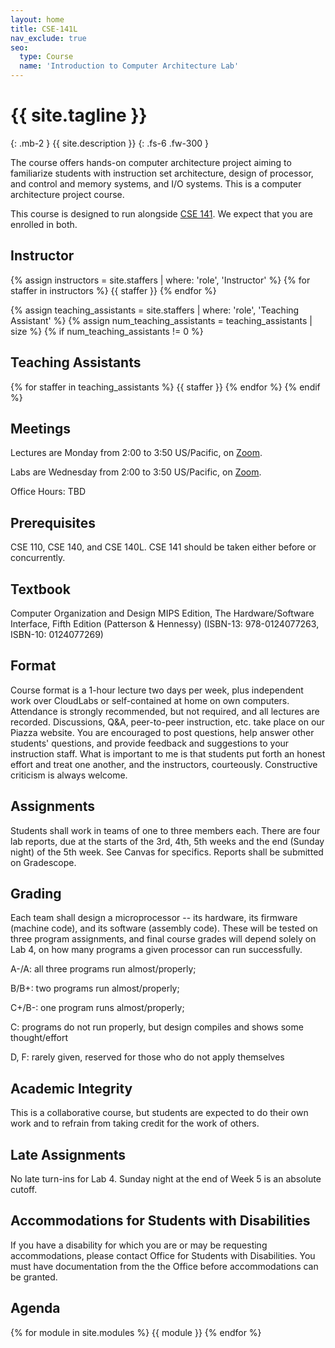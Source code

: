 ```yaml
---
layout: home
title: CSE-141L
nav_exclude: true
seo:
  type: Course
  name: 'Introduction to Computer Architecture Lab'
---
```


# {{ site.tagline }}
{: .mb-2 }
{{ site.description }}
{: .fs-6 .fw-300 }



The course offers hands-on computer architecture project aiming to familiarize students with instruction set architecture, design of processor, and control and memory systems, and I/O systems. This is a computer architecture project course.

This course is designed to run alongside [CSE 141](#). We expect that you are enrolled in both.


<!-- <details open markdown="block">
  <summary>
    Table of contents
  </summary>
  {: .text-delta }
1. TOC
{:toc}
</details> -->


<!-- {% if site.announcements %}
{{ site.announcements.last }}
[Announcements](announcements.md){: .btn .btn-outline .fs-3 }
{% endif %} -->

## Instructor

{% assign instructors = site.staffers | where: 'role', 'Instructor' %}
{% for staffer in instructors %}
{{ staffer }}
{% endfor %}

{% assign teaching_assistants = site.staffers | where: 'role', 'Teaching Assistant' %}
{% assign num_teaching_assistants = teaching_assistants | size %}
{% if num_teaching_assistants != 0 %}
## Teaching Assistants

{% for staffer in teaching_assistants %}
{{ staffer }}
{% endfor %}
{% endif %}

## Meetings
Lectures are Monday from 2:00 to 3:50 US/Pacific, on [Zoom](#).

Labs are Wednesday from 2:00 to 3:50 US/Pacific, on [Zoom](#).

Office Hours: TBD 

## Prerequisites
CSE 110, CSE 140, and CSE 140L. 
CSE 141 should be taken either before or concurrently.

## Textbook

Computer Organization and Design MIPS Edition, The Hardware/Software Interface, Fifth Edition (Patterson & Hennessy) (ISBN-13: 978-0124077263, ISBN-10: 0124077269)

## Format 
Course format is a 1-hour lecture two days per week, plus independent work over CloudLabs or self-contained at home on own computers. Attendance is strongly recommended, but not required, and all lectures are recorded.
Discussions, Q&A, peer-to-peer instruction, etc. take place on our Piazza website. You are encouraged to post questions, help answer other students' questions, and provide feedback and suggestions to your instruction staff.
What is important to me is that students put forth an honest effort and treat one another, and the instructors, courteously. Constructive criticism is always welcome. 

## Assignments
Students shall work in teams of one to three members each. 
There are four lab reports, due at the starts of the 3rd, 4th, 5th weeks and the end (Sunday night) of the 5th week. See Canvas for specifics. Reports shall be submitted on Gradescope.

## Grading 
Each team shall design a microprocessor -- its hardware, its firmware (machine code), and its software (assembly code). These will be tested on three program assignments, and final course grades will depend solely on Lab 4, on how many programs a given processor can run successfully. 

A-/A: all three programs run almost/properly; 

B/B+: two programs run almost/properly;

C+/B-: one program runs almost/properly;

C: programs do not run properly, but design compiles and shows some thought/effort

D, F: rarely given, reserved for those who do not apply themselves

## Academic Integrity  
This is a collaborative course, but students are expected to do their own work and to refrain from taking credit for the work of others. 

## Late Assignments
No late turn-ins for Lab 4. Sunday night at the end of Week 5 is an absolute cutoff.

## Accommodations for Students with Disabilities
If you have a disability for which you are or may be requesting accommodations, please contact Office for Students with Disabilities.  You must have documentation from the the Office before accommodations can be granted.

## Agenda 
{% for module in site.modules %}
{{ module }}
{% endfor %}
